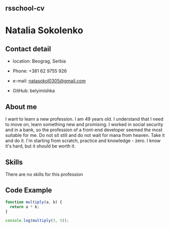 ## **rsschool-cv**

# Natalia Sokolenko

## Contact detail

- location: Beograg, Serbia

- Phone: +381 62 9755 926

- e-mail: natasokol0305@gmail.com

- GitHub: belyimishka

## About me

I want to learn a new profession. I am 49 years old. I understand that I need to move on, learn something new and promising. I worked in social security and in a bank, so the profession of a front-end developer seemed the most suitable for me. Do not sit still and do not wait for mana from heaven. Take it and do it. I'm starting from scratch, practice and knowledge - zero. I know it's hard, but it should be worth it.

## Skills

There are no skills for this profession

## Сode Example

```javascript
function multiply(a, b) {
  return a * b;
}

console.log(multiply(3, 5));
```
